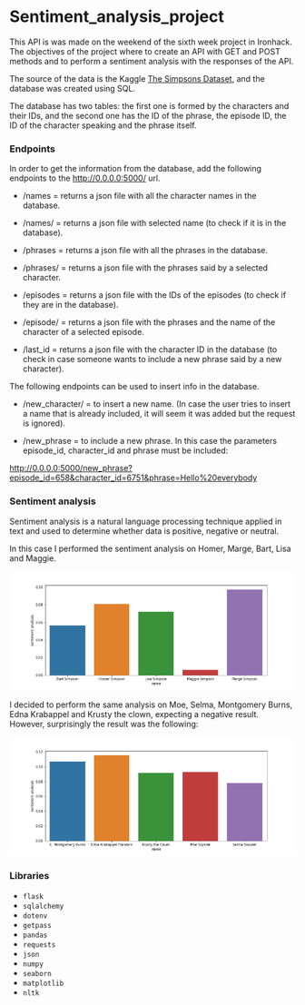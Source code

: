 # Sentiment_analysis_project

This API is was made on the weekend of the sixth week project in Ironhack. The objectives of the project where to create an API with GET and POST methods and to perform a sentiment analysis with the responses of the API. 

The source of the data is the Kaggle [The Simpsons Dataset](https://www.kaggle.com/prashant111/the-simpsons-dataset), and the database was created using SQL.

The database has two tables: the first one is formed by the characters and their IDs, and the second one has the ID of the phrase, the episode ID, the ID of the character speaking and the phrase itself. 

### Endpoints

In order to get the information from the database, add the following endpoints to the http://0.0.0.0:5000/ url. 

- /names = returns a json file with all the character names in the database.

- /names/<name> = returns a json file with selected name (to check if it is in the database).

- /phrases = returns a json file with all the phrases in the database.

- /phrases/<name> = returns a json file with the phrases said by a selected character.

- /episodes = returns a json file with the IDs of the episodes (to check if they are in the database).  
    
- /episode/<num> = returns a json file with the phrases and the name of the character of a selected episode.

- /last_id = returns a json file with the character ID in the database (to check in case someone wants to include a new phrase said by a new character).   

    
The following endpoints can be used to insert info in the database. 
  
- /new_character/<name> = to insert a new name. (In case the user tries to insert a name that is already included, it will seem it was added but the request is ignored).
  
- /new_phrase = to include a new phrase. In this case the parameters episode_id, character_id and phrase must be included:


http://0.0.0.0:5000/new_phrase?episode_id=658&character_id=6751&phrase=Hello%20everybody

### Sentiment analysis

Sentiment analysis is a natural language processing technique applied in text and used to determine whether data is positive, negative or neutral.

In this case I performed the sentiment analysis on Homer, Marge, Bart, Lisa and Maggie. 
    
<img width=1000 src="./Images/simpsons_barplot2.png"> 


I decided to perform the same analysis on Moe, Selma, Montgomery Burns, Edna Krabappel and Krusty the clown, expecting a negative result. However, surprisingly the result was the following:
    
<img width=1000 src="./Images/negative_barplot2.png">


### Libraries

- `flask`
- `sqlalchemy`
- `dotenv`
- `getpass`
- `pandas`
- `requests`
- `json`
- `numpy`
- `seaborn`
- `matplotlib`
- `nltk`

